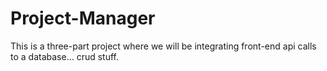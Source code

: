 # Project-Manager
This is a three-part project where we will be integrating front-end api calls to a database... crud stuff.
